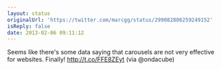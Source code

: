 ```yaml
---
layout: status
originalUrl: 'https://twitter.com/marcgg/status/299082806259249152'
isReply: false
date: 2013-02-06 09:11:12
---
```


Seems like there's some data saying that carousels are not very effective for websites. Finally! http://t.co/FFE8ZEyt (via @ondacube)
